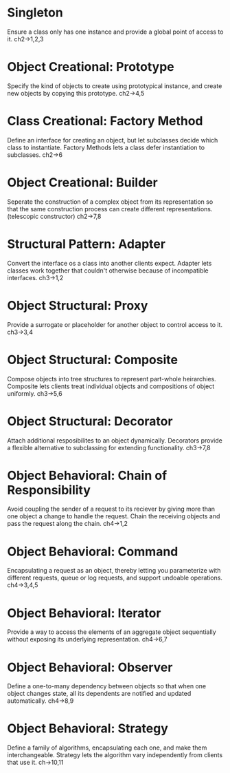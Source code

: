 # Singleton

Ensure a class only has one instance and provide a global point of access to it.
ch2->1,2,3

# Object Creational: Prototype

Specify the kind of objects to create using prototypical instance, and create new objects by copying this prototype.
ch2->4,5

# Class Creational: Factory Method

Define an interface for creating an object, but let subclasses decide which class to instantiate. Factory Methods lets a class defer instantiation to subclasses.
ch2->6

# Object Creational: Builder

Seperate the construction of a complex object from its representation so that the same construction process can create different representations.
(telescopic constructor)
ch2->7,8

# Structural Pattern: Adapter

Convert the interface os a class into another clients expect. Adapter lets classes work together that couldn't otherwise because of incompatible interfaces.
ch3->1,2

# Object Structural: Proxy

Provide a surrogate or placeholder for another object to control access to it.
ch3->3,4

# Object Structural: Composite

Compose objects into tree structures to represent part-whole heirarchies. Composite lets clients treat individual objects and compositions of object uniformly.
ch3->5,6

# Object Structural: Decorator

Attach additional resposibilites to an object dynamically. Decorators provide a flexible alternative to subclassing for extending functionality.
ch3->7,8

# Object Behavioral: Chain of Responsibility

Avoid coupling the sender of a request to its reciever by giving more than one object a change to handle the request. Chain the receiving objects and pass the request along the chain.
ch4->1,2

# Object Behavioral: Command

Encapsulating a request as an object, thereby letting you parameterize with different requests, queue or log requests, and support undoable operations.
ch4->3,4,5

# Object Behavioral: Iterator

Provide a way to access the elements of an aggregate object sequentially without exposing its underlying representation.
ch4->6,7

# Object Behavioral: Observer

Define a one-to-many dependency between objects so that when one object changes state, all its dependents are notified and updated automatically.
ch4->8,9

# Object Behavioral: Strategy

Define a family of algorithms, encapsulating each one, and make them interchangeable. Strategy lets the algorithm vary independently from clients that use it.
ch->10,11